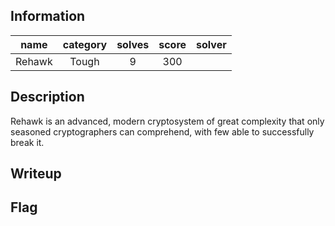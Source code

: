 ## Information
|  name  | category | solves | score | solver |
|:------:|:--------:|:------:|:-----:|:------:|
| Rehawk |  Tough   |   9    |  300  |        |

## Description
Rehawk is an advanced, modern cryptosystem of great complexity that only seasoned cryptographers can comprehend, with few able to successfully break it.

## Writeup


## Flag
